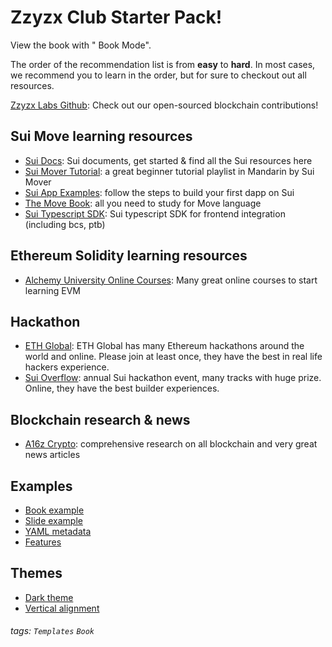 # Zzyzx Club Starter Pack!
View the book with "<i class="fa fa-book fa-fw"></i> Book Mode".

The order of the recommendation list is from **easy** to **hard**. In most cases, we recommend you to learn in the order, but for sure to checkout out all resources.

[Zzyzx Labs Github](https://github.com/ZzyzxLabs): Check out our open-sourced blockchain contributions!

## Sui Move learning resources
- [Sui Docs](https://docs.sui.io/guides): Sui documents, get started & find all the Sui resources here
- [Sui Mover Tutorial](https://youtu.be/ZQVI1Qap7Fk?si=716aNJwLXyfbI9Cq): a great beginner tutorial playlist in Mandarin by Sui Mover
- [Sui App Examples](https://docs.sui.io/guides/developer/app-examples): follow the steps to build your first dapp on Sui
- [The Move Book](https://move-book.com/): all you need to study for Move language
- [Sui Typescript SDK](https://sdk.mystenlabs.com/typescript): Sui typescript SDK for frontend integration (including bcs, ptb)

## Ethereum Solidity learning resources
- [Alchemy University Online Courses](https://www.alchemy.com/university/courses): Many great online courses to start learning EVM

## Hackathon
- [ETH Global](https://ethglobal.com): ETH Global has many Ethereum hackathons around the world and online. Please join at least once, they have the best in real life hackers experience.
- [Sui Overflow](https://sui.io/overflow): annual Sui hackathon event, many tracks with huge prize. Online, they have the best builder experiences.

## Blockchain research & news
- [A16z Crypto](https://a16zcrypto.com/): comprehensive research on all blockchain and very great news articles


Examples
---
- [Book example](/s/book-example)
- [Slide example](/s/slide-example)
- [YAML metadata](/s/yaml-metadata)
- [Features](/s/features)

Themes
---
- [Dark theme](/theme-dark?both)
- [Vertical alignment](/theme-vertical-writing?both)

###### tags: `Templates` `Book`
